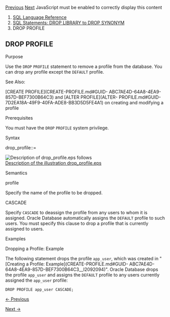 [Previous](DROP-PROCEDURE.md) [Next](drop-property-graph.md) JavaScript
must be enabled to correctly display this content

  1. [SQL Language Reference ](index.md)
  2. [ SQL Statements: DROP LIBRARY to DROP SYNONYM](SQL-Statements-DROP-LIBRARY-to-DROP-SYNONYM.md)
  3. DROP PROFILE 

## DROP PROFILE

Purpose

Use the `DROP` `PROFILE` statement to remove a profile from the database. You
can drop any profile except the `DEFAULT` profile.

See Also:

[CREATE PROFILE](CREATE-PROFILE.md#GUID-
ABC7AE4D-64A8-4EA9-857D-BEF7300B64C3) and [ALTER PROFILE](ALTER-
PROFILE.md#GUID-7D2EA18A-49F9-40FA-ADE8-BB3D5D5FE4A1) on creating and
modifying a profile

Prerequisites

You must have the `DROP` `PROFILE` system privilege.

Syntax

drop_profile::=

![Description of drop_profile.eps
follows](https://docs.oracle.com/en/database/oracle/oracle-database/23/sqlrf/img/drop_profile.gif)  
[Description of the illustration drop_profile.eps](img_text/drop_profile.md)

Semantics

profile

Specify the name of the profile to be dropped.

CASCADE

Specify `CASCADE` to deassign the profile from any users to whom it is
assigned. Oracle Database automatically assigns the `DEFAULT` profile to such
users. You must specify this clause to drop a profile that is currently
assigned to users.

Examples

Dropping a Profile: Example

The following statement drops the profile `app_user`, which was created in
"[Creating a Profile: Example](CREATE-PROFILE.md#GUID-
ABC7AE4D-64A8-4EA9-857D-BEF7300B64C3__I2092094)". Oracle Database drops the
profile `app_user` and assigns the `DEFAULT` profile to any users currently
assigned the `app_user` profile:

    
    
    DROP PROFILE app_user CASCADE; 


[← Previous](DROP-PROCEDURE.md)

[Next →](drop-property-graph.md)
